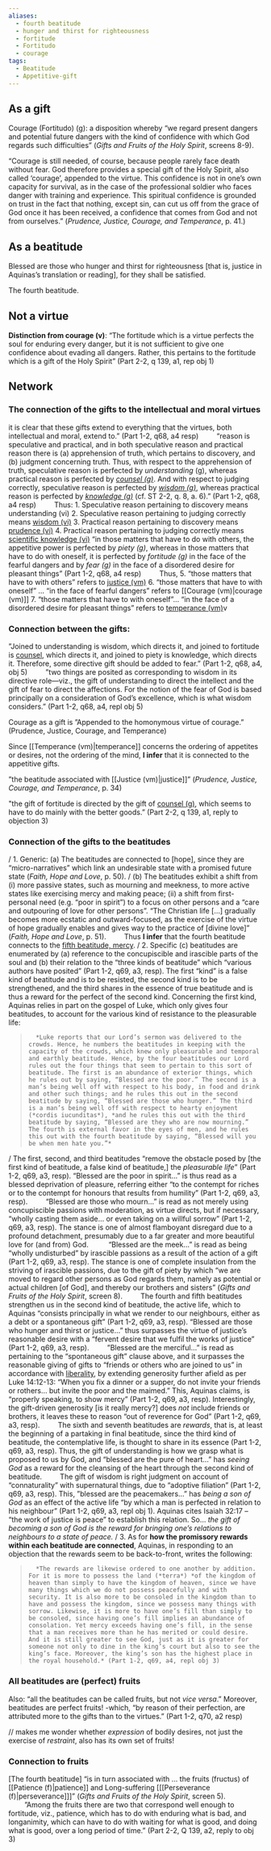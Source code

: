 ```yaml
---
aliases:
  - fourth beatitude
  - hunger and thirst for righteousness
  - fortitude
  - Fortitudo
  - courage
tags:
  - Beatitude
  - Appetitive-gift
---
```

## As a gift
Courage (Fortitudo) (g): a disposition whereby “we regard present dangers and potential future dangers with the kind of confidence with which God regards such difficulties” (_Gifts and Fruits of the Holy Spirit_, screens 8-9).  

“Courage is still needed, of course, because people rarely face death without fear. God therefore provides a special gift of the Holy Spirit, also called ‘courage’, appended to the virtue. This confidence is not in one’s own capacity for survival, as in the case of the professional soldier who faces danger with training and experience. This spiritual confidence is grounded on trust in the fact that nothing, except sin, can cut us off from the grace of God once it has been received, a confidence that comes from God and not from ourselves.” (_Prudence, Justice, Courage, and Temperance_, p. 41.)

## As a beatitude
Blessed are those who hunger and thirst for righteousness \[that is, justice in Aquinas’s translation or reading], for they shall be satisfied.

The fourth beatitude.

## Not a virtue
**Distinction from courage (v)**: “The fortitude which is a virtue perfects the soul for enduring every danger, but it is not sufficient to give one confidence about evading all dangers. Rather, this pertains to the fortitude which is a gift of the Holy Spirit” (Part 2-2, q 139, a1, rep obj 1)

## Network
### The connection of the gifts to the intellectual and moral virtues
it is clear that these gifts extend to everything that the virtues, both intellectual and moral, extend to.” (Part 1-2, q68, a4 resp)
$\qquad$“reason is speculative and practical, and in both speculative reason and practical reason there is (a) apprehension of truth, which pertains to discovery, and (b) judgment concerning truth. Thus, with respect to the apprehension of truth, speculative reason is perfected by *understanding* (g), whereas practical reason is perfected by [*counsel (g)*](obsidian://open?vault=Obsidian&file=VGBF%20Network%2FGifts%2FCounsel%20(g)%20Mercy%20(b)%20(v)). And with respect to judging correctly, speculative reason is perfected by [*wisdom (g)*](obsidian://open?vault=Obsidian&file=VGBF%20Network%2FGifts%2FWisdom%20(g)%20(vi)%20Peace%20(b)), whereas practical reason is perfected by [*knowledge (g)*](obsidian://open?vault=Obsidian&file=VGBF%20Network%2FGifts%2FKnowledge%20(g)%20(b)) (cf. ST 2-2, q. 8, a. 6).” (Part 1-2, q68, a4 resp)
$\qquad$Thus:
		1. Speculative reason pertaining to discovery means understanding (vi)
		2. Speculative reason pertaining to judging correctly means [wisdom (vi)](obsidian://open?vault=Obsidian&file=VGBF%20Network%2FIntellectual%20virtues%2FWisdom%20(vi))
		3. Practical reason pertaining to discovery means [prudence (vi)](obsidian://open?vault=Obsidian&file=VGBF%20Network%2FCardinal%20Virtues%2FPrudence%20(vi))
		4. Practical reason pertaining to judging correctly means [scientific knowledge (vi)](obsidian://open?vault=Obsidian&file=VGBF%20Network%2FIntellectual%20virtues%2FScientific%20knowledge%20(vi))
“in those matters that have to do with others, the appetitive power is perfected by *piety (g)*, whereas in those matters that have to do with oneself, it is perfected by *fortitude (g)* in the face of the fearful dangers and by *fear (g)* in the face of a disordered desire for pleasant things” (Part 1-2, q68, a4 resp)
$\qquad$Thus, 
		5. “those matters that have to with others” refers to [justice (vm)](obsidian://open?vault=Obsidian&file=VGBF%20Network%2FCardinal%20Virtues%2FJustice%20(vm))
		6.  “those matters that have to with oneself” … “in the face of fearful dangers” refers to [[Courage (vm)|courage (vm)]]
		7. “those matters that have to with oneself”… “in the face of a disordered desire for pleasant things” refers to [temperance (vm)](obsidian://open?vault=Obsidian&file=VGBF%20Network%2FCardinal%20Virtues%2FTemperance%20(vm))v

### Connection between the gifts:
”Joined to understanding is wisdom, which directs it, and joined to fortitude is [counsel](obsidian://open?vault=Obsidian&file=VGBF%20Network%2FGifts%2FCounsel%20(g)%20Mercy%20(b)%20(vm)), which directs it, and joined to piety is knowledge, which directs it. Therefore, some directive gift should be added to fear.” (Part 1-2, q68, a4, obj 5)
$\qquad$”two things are posited as corresponding to wisdom in its directive role—viz., the gift of understanding to direct the intellect and the gift of fear to direct the affections. For the notion of the fear of God is based principally on a consideration of God’s excellence, which is what wisdom considers.” (Part 1-2, q68, a4, repl obj 5)

Courage as a gift is ”Appended to the homonymous virtue of courage.” (Prudence, Justice, Courage, and Temperance)

Since [[Temperance (vm)|temperance]] concerns the ordering of appetites or desires, not the ordering of the mind, **I infer** that it is connected to the appetitive gifts.

”the beatitude associated with [[Justice (vm)|justice]]” (_Prudence, Justice, Courage, and Temperance_, p. 34)

"the gift of fortitude is directed by the gift of [counsel (g)](obsidian://open?vault=Obsidian&file=VGBF%20Network%2FGifts%2FCounsel%20(g)), which seems to have to do mainly with the better goods.” (Part 2-2, q 139, a1, reply to objection 3)

### Connection of the gifts to the beatitudes
/
	1. Generic: 
		(a) The beatitudes are connected to [hope], since they are “micro-narratives” which link an undesirable state with a promised future state (*Faith, Hope and Love*, p. 50). 
		/
		(b) The beatitudes exhibit a shift from (i) more passive states, such as mourning and meekness, to more active states like exercising mercy and making peace; (ii) a shift from first-personal need (e.g. “poor in spirit”) to a focus on other persons and a “care and outpouring of love for other persons”. “The Christian life \[…] gradually becomes more ecstatic and outward-focused, as the exercise of the virtue of hope gradually enables and gives way to the practice of [divine love]” (*Faith, Hope and Love*, p. 51). 
		$\qquad$Thus **I infer** that the fourth beatitude connects to the [fifth beatitude, mercy](obsidian://open?vault=Obsidian&file=VGBF%20Network%2FGifts%2FCounsel%20(g)%20Mercy%20(b)%20(vm)).
			/
	2. Specific
		(c) beatitudes are enumerated by (a) reference to the concupiscible and irascible parts of the soul and (b) their relation to the “three kinds of beatitude” which “various authors have posited” (Part 1-2, q69, a3, resp). The first “kind” is a false kind of beatitude and is to be resisted, the second kind is to be strengthened, and the third shares in the essence of true beatitude and is thus a reward for the perfect of the second kind. Concerning the first kind, Aquinas relies in part on the gospel of Luke, which only gives four beatitudes, to account for the various kind of resistance to the pleasurable life:
>		*Luke reports that our Lord’s sermon was delivered to the crowds. Hence, he numbers the beatitudes in keeping with the capacity of the crowds, which knew only pleasurable and temporal and earthly beatitude. Hence, by the four beatitudes our Lord rules out the four things that seem to pertain to this sort of beatitude. The first is an abundance of exterior things, which he rules out by saying, “Blessed are the poor.” The second is a man’s being well off with respect to his body, in food and drink and other such things; and he rules this out in the second beatitude by saying, “Blessed are those who hunger.” The third is a man’s being well off with respect to hearty enjoyment (*cordis iucunditas*), *and he rules this out with the third beatitude by saying, “Blessed are they who are now mourning.” The fourth is external favor in the eyes of men, and he rules this out with the fourth beatitude by saying, “Blessed will you be when men hate you.”*

/
		The first, second, and third beatitudes “remove the obstacle posed by \[the first kind of beatitude, a false kind of beatitude,] the *pleasurable life*” (Part 1-2, q69, a3, resp). “Blessed are the poor in spirit…” is thus read as a blessed deprivation of pleasure, referring either “to the contempt for riches or to the contempt for honours that results from humility” (Part 1-2, q69, a3, resp). 
		$\qquad$“Blessed are those who mourn…” is read as not merely using concupiscible passions with moderation, as virtue directs, but if necessary, “wholly casting them aside… or even taking on a willful sorrow” (Part 1-2, q69, a3, resp). The stance is one of almost flamboyant disregard due to a profound detachment, presumably due to a far greater and more beautiful love for (and from) God.
		$\qquad$ “Blessed are the meek…” is read as being “wholly undisturbed” by irascible passions as a result of the action of a gift (Part 1-2, q69, a3, resp). The stance is one of complete insulation from the striving of irascible passions, due to the gift of piety by which “we are moved to regard other persons as God regards them, namely as potential or actual children [of God], and thereby our brothers and sisters” (_Gifts and Fruits of the Holy Spirit_, screen 8).
		$\qquad$The fourth and fifth beatitudes strengthen us in the second kind of beatitude, the active life, which to Aquinas “consists principally in what we render to our neighbours, either as a debt or a spontaneous gift” (Part 1-2, q69, a3, resp). “Blessed are those who hunger and thirst or justice…” thus surpasses the virtue of justice’s reasonable desire with a “fervent desire that we fulfil the works of justice” (Part 1-2, q69, a3, resp). 
		$\qquad$”Blessed are the merciful…” is read as pertaining to the “spontaneous gift” clause above, and it surpasses the reasonable giving of gifts to “friends or others who are joined to us” in accordance with [liberality](obsidian://open?vault=Obsidian&file=VGBF%20Network%2FCardinal%20Virtues%2FDegenerates%20of%20Justice%2FLiberality%20(vm)), by extending generosity further afield as per Luke 14:12-13: “When you fix a dinner or a supper, do not invite your friends or rothers… but invite the poor and the maimed.” This, Aquinas claims, is “properly speaking, to show mercy” (Part 1-2, q69, a3, resp). Interestingly, the gift-driven generosity \[is it really mercy?] does *not* include friends or brothers, it leaves these to reason “out of reverence for God” (Part 1-2, q69, a3, resp).
		$\qquad$The sixth and seventh beatitudes are *rewards*, that is, at least the beginning of a partaking in final beatitude, since the third kind of beatitude, the contemplative life, is thought to share in its essence (Part 1-2, q69, a3, resp). Thus, the gift of understanding is how we grasp what is proposed to us by God, and “blessed are the pure of heart…” has *seeing God* as a reward for the cleansing of the heart through the second kind of beatitude.
		$\qquad$The gift of wisdom is right judgment on account of “connaturality” with supernatural things, due to “adoptive filiation” (Part 1-2, q69, a3, resp). This, ”blessed are the peacemakers…” has *being a son of God* as an effect of the active life “by which a man is perfected in relation to his neighbour” (Part 1-2, q69, a3, repl obj 1). Aquinas cites Isaiah 32:17 – “the work of justice is peace” to establish this relation. So… *the gift of becoming a son of God is the reward for bringing one’s relations to neighbours to a state of peace.*
			/
	3. As for **how the promissory rewards within each beatitude are connected**, Aquinas, in responding to an objection that the rewards seem to be back-to-front, writes the following:
	
> 		*The rewards are likewise ordered to one another by addition. For it is more to possess the land (*terra*) *of the kingdom of heaven than simply to have the kingdom of heaven, since we have many things which we do not possess peacefully and with security. It is also more to be consoled in the kingdom than to have and possess the kingdom, since we possess many things with sorrow. Likewise, it is more to have one’s fill than simply to be consoled, since having one’s fill implies an abundance of consolation. Yet mercy exceeds having one’s fill, in the sense that a man receives more than he has merited or could desire. And it is still greater to see God, just as it is greater for someone not only to dine in the king’s court but also to see the king’s face. Moreover, the king’s son has the highest place in the royal household.* (Part 1-2, q69, a4, repl obj 3)


### All beatitudes are (perfect) fruits
Also: “all the beatitudes can be called fruits, but not *vice versa*.” Moreover, beatitudes are perfect fruits! -which, “by reason of their perfection, are attributed more to the gifts than to the virtues.” (Part 1-2, q70, a2 resp)

// makes me wonder whether *expression* of bodily desires, not just the exercise of *restraint*, also has its own set of fruits! 

### Connection to fruits
\[The fourth beatitude] “is in turn associated with … the fruits (fructus) of [[Patience (f)|patience]] and Long-suffering \[[[Perseverance (f)|perseverance]]]” (*Gifts and Fruits of the Holy Spirit*, screen 5).
$\qquad$”Among the fruits there are two that correspond well enough to fortitude, viz., patience, which has to do with enduring what is bad, and longanimity, which can have to do with waiting for what is good, and doing what is good, over a long period of time.” (Part 2-2, Q 139, a2, reply to obj 3)
